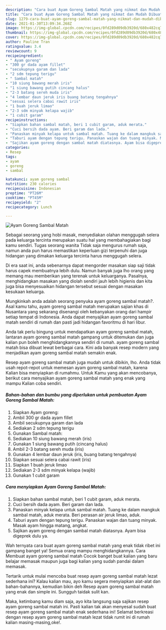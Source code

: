 ```yaml
---
description: "Cara buat Ayam Goreng Sambal Matah yang nikmat dan Mudah Dibuat"
title: "Cara buat Ayam Goreng Sambal Matah yang nikmat dan Mudah Dibuat"
slug: 1279-cara-buat-ayam-goreng-sambal-matah-yang-nikmat-dan-mudah-dibuat
date: 2021-01-30T13:09:34.268Z
image: https://img-global.cpcdn.com/recipes/0fd289d09db3920d/680x482cq70/ayam-goreng-sambal-matah-foto-resep-utama.jpg
thumbnail: https://img-global.cpcdn.com/recipes/0fd289d09db3920d/680x482cq70/ayam-goreng-sambal-matah-foto-resep-utama.jpg
cover: https://img-global.cpcdn.com/recipes/0fd289d09db3920d/680x482cq70/ayam-goreng-sambal-matah-foto-resep-utama.jpg
author: Pauline Tran
ratingvalue: 3.4
reviewcount: 9
recipeingredient:
- " Ayam goreng"
- "300 gr dada ayam fillet"
- "secukupnya garam dan lada"
- "2 sdm tepung terigu"
- " Sambal matah"
- "10 siung bawang merah iris"
- "1 siung bawang putih cincang halus"
- "2-3 batang sereh muda iris"
- "4 lembar daun jeruk iris buang batang tengahnya"
- "sesuai selera cabai rawit iris"
- "1 buah jeruk limao"
- "2-3 sdm minyak kelapa wajib"
- "1 cubit garam"
recipeinstructions:
- "Siapkan bahan sambal matah, beri 1 cubit garam, aduk merata."
- "Cuci bersih dada ayam. Beri garam dan lada."
- "Panaskan minyak kelapa untuk sambal matah. Tuang ke dalam mangkuk sambal matah, aduk merata. Beri perasan air jeruk limao, aduk."
- "Taburi ayam dengan tepung terigu. Panaskan wajan dan tuang minyak. Masak ayam hingga matang, angkat."
- "Sajikan ayam goreng dengan sambal matah diatasnya. Ayam bisa digeprek dulu ya."
categories:
- Resep
tags:
- ayam
- goreng
- sambal

katakunci: ayam goreng sambal 
nutrition: 230 calories
recipecuisine: Indonesian
preptime: "PT26M"
cooktime: "PT45M"
recipeyield: "2"
recipecategory: Lunch

---
```



![Ayam Goreng Sambal Matah](https://img-global.cpcdn.com/recipes/0fd289d09db3920d/680x482cq70/ayam-goreng-sambal-matah-foto-resep-utama.jpg)

Sebagai seorang yang hobi masak, menyediakan olahan menggugah selera pada keluarga tercinta merupakan suatu hal yang membahagiakan bagi kamu sendiri. Tugas seorang  wanita Tidak saja mengurus rumah saja, namun anda pun harus memastikan keperluan gizi terpenuhi dan juga hidangan yang dimakan keluarga tercinta harus menggugah selera.

Di era  saat ini, anda sebenarnya dapat mengorder masakan siap saji tidak harus capek membuatnya lebih dulu. Namun banyak juga lho orang yang memang mau memberikan yang terenak untuk keluarganya. Pasalnya, menghidangkan masakan yang diolah sendiri jauh lebih higienis dan kita juga bisa menyesuaikan hidangan tersebut sesuai dengan masakan kesukaan keluarga. 



Mungkinkah anda adalah seorang penyuka ayam goreng sambal matah?. Asal kamu tahu, ayam goreng sambal matah merupakan sajian khas di Nusantara yang sekarang disenangi oleh kebanyakan orang dari hampir setiap tempat di Indonesia. Anda dapat menyajikan ayam goreng sambal matah sendiri di rumah dan pasti jadi hidangan favoritmu di hari libur.

Anda tak perlu bingung untuk mendapatkan ayam goreng sambal matah, lantaran ayam goreng sambal matah gampang untuk ditemukan dan juga kalian pun boleh menghidangkannya sendiri di rumah. ayam goreng sambal matah bisa dibuat lewat berbagai cara. Kini ada banyak resep modern yang menjadikan ayam goreng sambal matah semakin enak.

Resep ayam goreng sambal matah juga mudah untuk dibikin, lho. Anda tidak usah repot-repot untuk memesan ayam goreng sambal matah, karena Kalian bisa menyiapkan di rumahmu. Untuk Kamu yang akan mencobanya, berikut cara menyajikan ayam goreng sambal matah yang enak yang mampu Kalian coba sendiri.

<!--inarticleads1-->

##### Bahan-bahan dan bumbu yang diperlukan untuk pembuatan Ayam Goreng Sambal Matah:

1. Siapkan  Ayam goreng:
1. Ambil 300 gr dada ayam fillet
1. Ambil secukupnya garam dan lada
1. Sediakan 2 sdm tepung terigu
1. Gunakan  Sambal matah:
1. Sediakan 10 siung bawang merah (iris)
1. Gunakan 1 siung bawang putih (cincang halus)
1. Ambil 2-3 batang sereh muda (iris)
1. Gunakan 4 lembar daun jeruk (iris, buang batang tengahnya)
1. Siapkan sesuai selera cabai rawit (iris)
1. Siapkan 1 buah jeruk limao
1. Sediakan 2-3 sdm minyak kelapa (wajib)
1. Gunakan 1 cubit garam




<!--inarticleads2-->

##### Cara menyiapkan Ayam Goreng Sambal Matah:

1. Siapkan bahan sambal matah, beri 1 cubit garam, aduk merata.
1. Cuci bersih dada ayam. Beri garam dan lada.
1. Panaskan minyak kelapa untuk sambal matah. Tuang ke dalam mangkuk sambal matah, aduk merata. Beri perasan air jeruk limao, aduk.
1. Taburi ayam dengan tepung terigu. Panaskan wajan dan tuang minyak. Masak ayam hingga matang, angkat.
1. Sajikan ayam goreng dengan sambal matah diatasnya. Ayam bisa digeprek dulu ya.




Wah ternyata cara buat ayam goreng sambal matah yang enak tidak ribet ini gampang banget ya! Semua orang mampu menghidangkannya. Cara Membuat ayam goreng sambal matah Cocok banget buat kalian yang baru belajar memasak maupun juga bagi kalian yang sudah pandai dalam memasak.

Tertarik untuk mulai mencoba buat resep ayam goreng sambal matah lezat sederhana ini? Kalau kalian mau, ayo kamu segera menyiapkan alat-alat dan bahan-bahannya, kemudian bikin deh Resep ayam goreng sambal matah yang enak dan simple ini. Sungguh taidak sulit kan. 

Maka, ketimbang kamu diam saja, ayo kita langsung saja sajikan resep ayam goreng sambal matah ini. Pasti kalian tak akan menyesal sudah buat resep ayam goreng sambal matah enak sederhana ini! Selamat berkreasi dengan resep ayam goreng sambal matah lezat tidak rumit ini di rumah kalian masing-masing,oke!.


